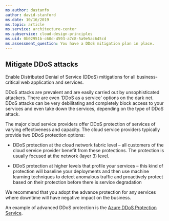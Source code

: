 ```yaml
---
ms.author: dastanfo
author: david-stanford
ms.date: 10/16/2019
ms.topic: article
ms.service: architecture-center
ms.subservice: cloud-design-principles
ms.uid: 0b02951b-c60d-4593-a7c8-5a9e5ac645cd
ms.assessment_question: You have a DDoS mitigation plan in place.
---
```

## Mitigate DDoS attacks

Enable Distributed Denial of Service (DDoS) mitigations for all
business-critical web application and services.

DDoS attacks are prevalent and are easily carried out by unsophisticated
attackers. There are even 'DDoS as a service' options on the dark net. DDoS
attacks can be very debilitating and completely block access to your services
and even take down the services, depending on the type of DDoS attack.

The major cloud service providers offer DDoS protection of services of varying
effectiveness and capacity. The cloud service providers typically provide two
DDoS protection options:

-   DDoS protection at the cloud network fabric level – all customers of the
    cloud service provider benefit from these protections. The protection is usually focused at the network (layer 3) level.

-   DDoS protection at higher levels that profile your services – this kind of
    protection will baseline your deployments and then use machine learning
    techniques to detect anomalous traffic and proactively protect based on
    their protection before there is service degradation

We recommend that you adopt the advance protection for any services where
downtime will have negative impact on the business.

An example of advanced DDoS protection is the [Azure DDoS Protection
Service](https://docs.microsoft.com/azure/virtual-network/ddos-protection-overview).
